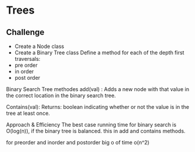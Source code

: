# Trees


## Challenge
- Create a Node class
- Create a Binary Tree class
Define a method for each of the depth first traversals: 
- pre order
- in order
- post order

Binary Search Tree methodes
add(val) : Adds a new node with that value in the correct location in the binary search tree.

Contains(val): Returns: boolean indicating whether or not the value is in the tree at least once.

Approach & Efficiency
The best case running time for binary search is O(log(n)), if the binary tree is balanced.
this in add and contains methods.

for preorder and inorder and postorder big o of time  o(n^2)